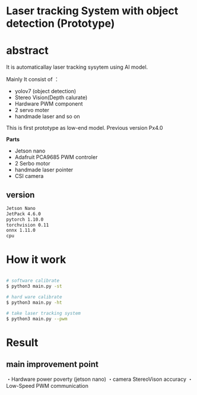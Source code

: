# Laser tracking System with object detection  (Prototype)

# abstract
It is automaticallay laser tracking sysytem using AI model. 

Mainly It consist of ：
- yolov7 (object detection)
- Stereo Vision(Depth calurate)
- Hardware PWM component
- 2 servo moter
- handmade laser and so on

This is first prototype as low-end model.
Previous version Px4.0 

<b>Parts</b>
- Jetson nano
- Adafruit PCA9685 PWM controler
- 2 Serbo motor 
- handmade laser pointer
- CSI camera

## version
```zsh
Jetson Nano
JetPack 4.6.0
pytorch 1.10.0
torchvision 0.11
onnx 1.11.0
cpu 
```

# How it work
```zsh

# software calibrate
$ python3 main.py -st

# hard ware calibrate
$ python3 main.py -ht

# take laser tracking system
$ python3 main.py --pwm
```

# Result


## main improvement point
・Hardware power poverty (jetson nano)
・camera StereoVison accuracy 
・Low-Speed PWM communication
